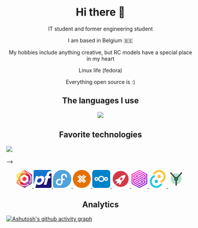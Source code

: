 <h1 align="center"> Hi there 👋 </h1>
<p align="center">
IT student and former engineering student
</p>
<p align="center">
I am based in Belgium 🇧🇪
</p>
<p align="center">
My hobbies include anything creative, but RC models have a special place in my heart
</p>
<p align="center">
Linux life (fedora)
</p>
<p align="center">
Everything open source is :)
</p>

<h2 align="center"> The languages I use </h2>
<p align="center">
  <a href="[https://youtu.be/dQw4w9WgXcQ](https://youtu.be/-OaUsqQWC9Y?t=16)">
    <img src="https://skillicons.dev/icons?i=html,css,php,md,bash,rust,ts,vite,tauri" />
  </a>
</p> 

<h2 align="center">Favorite technologies</h2>
<!––<p align="center">
  <img src="https://skillicons.dev/icons?i=arduino,tauri,docker,latex,fedora" />
</p>-->
<p align="center">
  <a href="https://nginxproxymanager.com/">
    <img src="npm.svg" style="height:3rem;">
  </a>
  <a href="https://www.pfsense.org/">
    <img src="pfsense.svg" style="height:3rem;">
  </a>
  <a href="https://fedoraproject.org/">
    <img src="fedora.svg" style="height:3rem;">
  </a>
  <a href="https://www.proxmox.com">
    <img src="proxmox.svg" style="height:3rem;">
  </a>
    <a href="https://nextcloud.com/">
    <img src="nextcloud.svg" style="height:3rem;">
  </a>
  <a href="https://rocket.rs/">
    <img src="rocket.png" style="height:3rem;">
  </a>
    <a href="https://surrealdb.com/">
    <img src="surrealdb.png" style="height:3rem;">
  </a>
    <a href="https://tauri.app/">
    <img src="tauri.svg" style="height:3rem;">
  </a>
    <a href="https://yew.rs/">
    <img src="yew.svg" style="height:3rem;">
  </a>
  
</p>

<h2 align="center"> Analytics </h2>

<a href='https://github.com/trifoil/github-stats-transparent'>
  
[![Ashutosh's github activity graph](https://github-readme-activity-graph.vercel.app/graph?username=trifoil&bg_color=0d1117&color=ffffff&line=ffffff&point=8a2be2&area=true&hide_border=true)](https://github.com/ashutosh00710/github-readme-activity-graph)
</a>

